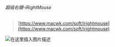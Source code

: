 ###### 超级右键-iRightMouse

> [https://www.macwk.com/soft/irightmouse](https://www.macwk.com/soft/irightmouse)

![在这里插入图片描述](https://img-blog.csdnimg.cn/20210515132446938.png?x-oss-process=image/watermark,type_ZmFuZ3poZW5naGVpdGk,shadow_10,text_aHR0cHM6Ly9ibG9nLmNzZG4ubmV0L3FxXzM4MjI1NTU4,size_16,color_FFFFFF,t_70)
